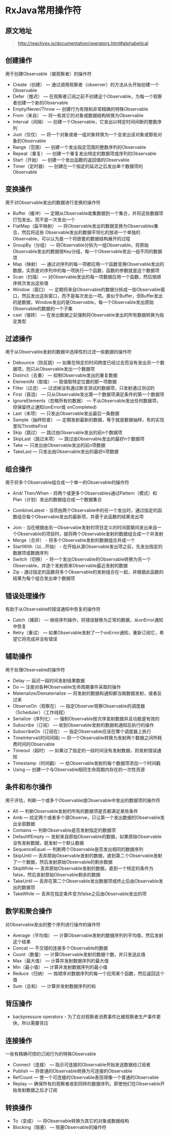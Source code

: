 # RxJava常用操作符

## 原文地址

> http://reactivex.io/documentation/operators.html#alphabetical

## 创建操作

用于创建Observable（被观察者）的操作符

* Create（创建） — 通过调用观察者（observer）的方法从头开始创建一个Observable
* Defer（推迟） — 在观察者订阅之前不创建这个Observable，为每一个观察者创建一个新的Observable
* Empty/Never/Throw — 创建行为有限和非常精确的特殊Observable
* From（来自） — 将一些其它的对象或数据结构转换为Observable
* Interval（间隔） — 创建一个Observable，它发出以特定时间间断的整数序列
* Just（仅仅） — 将一个对象或者一组对象转换为一个会发出该对象或那些对象的Observable
* Range（范围） — 创建一个发出指定范围的整数序列的Observable
* Repeat（重复） — 创建一个重复发出特定的数据项或序列的Observable
* Start（开始） — 创建一个发出函数的返回值的Observable
* Timer（定时器） — 创建在一个指定的延迟之后发出单个数据项的Observable

## 变换操作

用于对Observable发出的数据进行变换的操作符

* Buffer（缓冲） — 定期从Observable收集数据到一个集合，并将这些数据项打包发出，而不是一次发出一个
* FlatMap（扁平映射） — 将Observable发出的数据变换为Observables集合，然后将这些 Observable发出的数据平坦化的放进一个单独的Observable，可以认为是一个将嵌套的数据结构展开的过程
* GroupBy（分组） — 将Observable分拆为一组Observable，将原始Observable发出的数据按Key分组，每一个Observable发出一组不同的数据项
* Map（映射） — 通过对序列的每一项都应用一个函数变换Observable发出的数据，实质是对序列中的每一项执行一个函数，函数的参数就是这个数据项
* Scan（扫描） — 对Observable发出的每一项数据应用一个函数，然后按顺序依次发出这些值
* Window（窗口） — 定期将来自Observable的数据分拆成一些Observable窗口，然后发出这些窗口，而不是每次发出一项。类似于Buffer，但Buffer发出的是数据，Window发出的是Observable，每一个Observable发出原始Observable的数据的一个子集
* cast（强转） — 在发出数据之前强制将Observable发出的所有数据转换为指定类型

## 过滤操作

用于从Observable发射的数据中选择性的过滤一些数据的操作符

* Debounce（防反跳）— 如果在特定的时间跨度已经过去而没有发出另一个数据项，则只从Observable发出一个数据项
* Distinct（去重） — 抑制Observable发出的重复数据
* ElementAt（取值） — 取值取特定位置的那一项数据
* Filter（过滤） — 过滤掉没有通过断言测试的数据项，只发射通过测试的
* First（首选） — 只从Observable发出第一个数据项满足条件的第一个数据项
* IgnoreElements（忽略所有的数据） — 不从Observable发出任何数据项，但保留终止通知(onError或 onCompleted)
* Last（末项） — 只发出Observable发出最后一条数据
* Sample（抽样检查） — 定期发射最新的数据，等于就是数据抽样，有的实现里叫ThrottleFirst
* Skip（跳过） — 跳过由Observable发出的前n个数据项
* SkipLast（跳过末项） — 跳过由Observable发出的最好n个数据项
* Take — 只发出由Observable发出的前n项数据
* TakeLast — 只发出由Observable发出的最好n项数据

## 组合操作

用于将多个Observable组合成一个单一的Observable的操作符

* And/ Then/When - 将两个或更多个Observables通过Pattern（模式）和Plan（计划）发出的数据组合成一个数据集合
- CombineLatest - 当项由两个Observable中的任一个发出时，通过指定的函数组合每个Observable发出的最新项，并基于此函数的结果发出项
* Join - 当在根据由另一Observable发射的项目定义的时间窗期间发出来自一个Observable的项目时，就将两个Observable发射的数据组合成一个并发射
* Merge（合并） - 将多个Observable发射的数据组合并成一个
* StartWith（以...开始） - 在开始从源Observable发出项之前，先发出指定的数据项或数据序列
* Switch（切换） - 将一个发出Observable的Observable转换为另一个Observable，并逐个发射原来Observable最近发射的数据
* Zip - 通过指定的函数将多个Observable的发射组合在一起，并根据此函数的结果为每个组合发出单个数据项

## 错误处理操作

有助于从Observable的错误通知中恢复的操作符

* Catch（捕获） — 继续序列操作，将错误替换为正常的数据，从onError通知中恢复
* Retry（重试） — 如果Observable发射了一个onError通知，重新订阅它，希望它将完成并没有错误

## 辅助操作

用于处理Observable的操作符

* Delay — 延迟一段时间发射结果数据
* Do — 注册对各种Observable生命周期事件采取的操作
* Materialize/Dematerialize — 将发射的数据和通知都当做数据发射，或者反过来
* ObserveOn（观察在） — 指定Observer观察Observable的调度器（Scheduler）（工作线程）
* Serialize（序列化） — 强制Observable按次序发射数据并且功能是有效的
* Subscribe（订阅） — 收到Observable发射的数据和通知后执行的操作
* SubscribeOn（订阅在） — 指定Observable应该在哪个调度器上执行
* TimeInterval(时间间隔) — 将一个Observable转换为发射两个数据之间所耗费时间的Observable
* Timeout（超时） — 如果过了指定的一段时间没有发射数据，则发射错误通知
* Timestamp（时间戳） — 给Observable发射的每个数据项添加一个时间戳
* Using — 创建一个与Observable相同生命周期内存在的一次性资源

## 条件和布尔操作

用于评估，判断一个或多个Observable或Observable中发出的数据项的操作符

* All — 判断Observable发射的所有的数据项是否都满足某些条件
* Amb — 给定两个或者多个源Observe，只让第一个发出数据的Observable发出全部数据
* Contains — 判断Observable是否发射指定的数据项
* DefaultIfEmpty — 发射来自原始Observable的数据，如果原始Observable没有发射数据，就发射一个默认数据
* SequenceEqual — 判断两个Observable是否发出相同的数据序列
* SkipUntil — 丢弃原始Observable发射的数据，直到第二个Observable发射了一个数据，然后发射原始Observable的剩余数据
* SkipWhile — 丢弃原始Observable发射的数据，直到一个特定的条件为false，然后发射原始Observable剩余的数据
* TakeUntil — 丢弃在第二个Observable发出数据项或终止后由Observable发出的数据项
* TakeWhile — 丢弃在指定条件变为false之后由Observable发出的项

## 数学和聚合操作

对Observable发出的整个序列进行操作的操作符

* Average（平均值） — 计算Observable发射的数据序列的平均值，然后发射这个结果
* Concat — 不交错的连接多个Observable的数据
* Count（数量） — 计算Observable发射的数据个数，并只发送此值
* Max（最大值） — 计算并发射数据序列的最大值
* Min（最小值） — 计算并发射数据序列的最小值
* Reduce（归纳） — 按顺序对数据序列的每一个应用某个函数，然后返回这个值
* Sum（总和） — 计算并发射数据序列的和

## 背压操作

* backpressure operators - 为了应对观察者消费事件比被观察者生产事件更快，所以需要背压

## 连接操作

一些有精确可控的订阅行为的特殊Observable

* Connect（连接） — 指示可连接的Observable开始发送数据给订阅者
* Publish — 将普通的Observable转换为可连接的Observable
* RefCount — 使一个可连接的Observable表现得像一个普通的Observable
* Replay — 确保所有的观察者收到同样的数据序列，即使他们在Observable开始发射数据之后才订阅

## 转换操作

* To（变成） — 将Observable转换为其它的对象或数据结构
* Blocking（阻塞） — 阻塞Observable的操作符